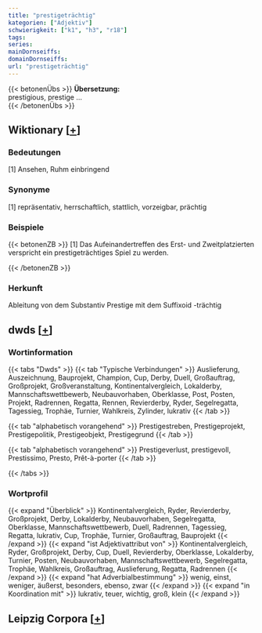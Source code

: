 ```yaml
---
title: "prestigeträchtig"
kategorien: ["Adjektiv"]
schwierigkeit: ["k1", "h3", "r18"]
tags:
series:
mainDornseiffs:
domainDornseiffs:
url: "prestigeträchtig"
---
```


{{< betonenÜbs >}}
**Übersetzung:**  
prestigious, prestige …  
{{< /betonenÜbs >}}

## Wiktionary [[+](https://de.wiktionary.org/wiki/prestigeträchtig)]

### Bedeutungen
[1] Ansehen, Ruhm einbringend  

### Synonyme
[1] repräsentativ, herrschaftlich, stattlich, vorzeigbar, prächtig  

### Beispiele
{{< betonenZB >}}
[1] Das Aufeinandertreffen des Erst- und Zweitplatzierten verspricht ein prestigeträchtiges Spiel zu werden.  

{{< /betonenZB >}}
### Herkunft
Ableitung von dem Substantiv Prestige mit dem Suffixoid -trächtig  



## dwds [[+](https://www.dwds.de/wb/prestigeträchtig)]

### Wortinformation
{{< tabs "Dwds" >}}
{{< tab "Typische Verbindungen" >}}
Auslieferung, Auszeichnung, Bauprojekt, Champion, Cup, Derby, Duell, Großauftrag, Großprojekt, Großveranstaltung, Kontinentalvergleich, Lokalderby, Mannschaftswettbewerb, Neubauvorhaben, Oberklasse, Post, Posten, Projekt, Radrennen, Regatta, Rennen, Revierderby, Ryder, Segelregatta, Tagessieg, Trophäe, Turnier, Wahlkreis, Zylinder, lukrativ
{{< /tab >}}

{{< tab "alphabetisch vorangehend" >}}
Prestigestreben, Prestigeprojekt, Prestigepolitik, Prestigeobjekt, Prestigegrund
{{< /tab >}}

{{< tab "alphabetisch vorangehend" >}}
Prestigeverlust, prestigevoll, Prestissimo, Presto, Prêt-à-porter
{{< /tab >}}

{{< /tabs >}}

### Wortprofil
{{< expand "Überblick" >}} Kontinentalvergleich, Ryder, Revierderby, Großprojekt, Derby, Lokalderby, Neubauvorhaben, Segelregatta, Oberklasse, Mannschaftswettbewerb, Duell, Radrennen, Tagessieg, Regatta, lukrativ, Cup, Trophäe, Turnier, Großauftrag, Bauprojekt {{< /expand >}}
{{< expand "ist Adjektivattribut von" >}} Kontinentalvergleich, Ryder, Großprojekt, Derby, Cup, Duell, Revierderby, Oberklasse, Lokalderby, Turnier, Posten, Neubauvorhaben, Mannschaftswettbewerb, Segelregatta, Trophäe, Wahlkreis, Großauftrag, Auslieferung, Regatta, Radrennen {{< /expand >}}
{{< expand "hat Adverbialbestimmung" >}} wenig, einst, weniger, äußerst, besonders, ebenso, zwar {{< /expand >}}
{{< expand "in Koordination mit" >}} lukrativ, teuer, wichtig, groß, klein {{< /expand >}}

## Leipzig Corpora [[+](https://corpora.uni-leipzig.de/en/res?word=prestigeträchtig&corpusId=deu_newscrawl-public_2018)]

